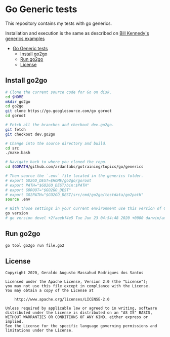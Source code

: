 Go Generic tests
=================

This repository contains my tests with go generics.

Installation and execution is the same as described on [Bill Kennedy's generics examples](https://github.com/ardanlabs/gotraining/blob/master/topics/go/generics/README.md)

- [Go Generic tests](#go-generic-tests)
  - [Install go2go](#install-go2go)
  - [Run go2go](#run-go2go)
  - [License](#license)

Install go2go
-------------

```sh
# Clone the current source code for Go on disk.
cd $HOME
mkdir go2go
cd go2go
git clone https://go.googlesource.com/go goroot
cd goroot

# Fetch all the branches and checkout dev.go2go.
git fetch
git checkout dev.go2go

# Change into the source directory and build.
cd src
./make.bash

# Navigate back to where you cloned the repo.
cd $GOPATH/github.com/ardanlabs/gotraining/topics/go/generics

# Then source the `.env` file located in the generics folder.
# export GO2GO_DEST=$HOME/go2go/goroot
# export PATH="$GO2GO_DEST/bin:$PATH"
# export GOROOT="$GO2GO_DEST"
# export GO2PATH="$GO2GO_DEST/src/cmd/go2go/testdata/go2path"
source .env

# With those settings in your current environment use this version of Go.
go version
# go version devel +2faeebf4e5 Tue Jun 23 04:54:48 2020 +0000 darwin/amd64
```

Run go2go
---------

```sh
go tool go2go run file.go2
```

License
-------

```text
Copyright 2020, Geraldo Augusto Massahud Rodrigues dos Santos

Licensed under the Apache License, Version 2.0 (the "License");
you may not use this file except in compliance with the License.
You may obtain a copy of the License at

    http://www.apache.org/licenses/LICENSE-2.0

Unless required by applicable law or agreed to in writing, software
distributed under the License is distributed on an "AS IS" BASIS,
WITHOUT WARRANTIES OR CONDITIONS OF ANY KIND, either express or implied.
See the License for the specific language governing permissions and
limitations under the License.
```

